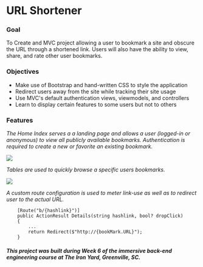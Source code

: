 # URL Shortener

### Goal

To Create and MVC project allowing a user to bookmark a site and obscure the URL through a shortened link. Users will also have the ability to view, share, and rate other user bookmarks.

### Objectives

* Make use of Bootstrap and hand-written CSS to style the application
* Redirect users away from the site while tracking their site usage
* Use MVC's default authentication views, viewmodels, and controllers
* Learn to display certain features to some users but not to others


### Features
*The Home Index serves a a landing page and allows a user (logged-in or anonymous) to view all publicly available bookmarks. Authentication is required to create a new or favorite an existing bookmark.*

![](https://cdn.rawgit.com/NLHawkins/URLShortener/4fa7be82/URLShortener/Images/URLPort3.png)

*Tables are used to quickly browse a specific users bookmarks.*

![](https://rawgit.com/NLHawkins/URLShortener/master/URLPort2.png)

*A custom route configuration is used to meter link-use as well as to redirect user to the actual URL.* 

        [Route("b/{hashlink}")]
        public ActionResult Details(string hashlink, bool? dropClick)
        {
            ...
            return Redirect($"http://{bookMark.URL}");
        }




##### This project was built during Week 6 of the immersive back-end engineering course at The Iron Yard, Greenville, SC.

